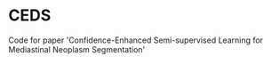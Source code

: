 # CEDS
Code for paper 'Confidence-Enhanced Semi-supervised Learning for Mediastinal Neoplasm Segmentation'
